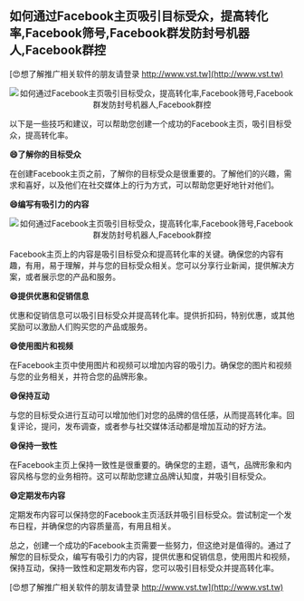 ## **如何通过Facebook主页吸引目标受众，提高转化率,Facebook筛号,Facebook群发防封号机器人,Facebook群控**

[😍想了解推广相关软件的朋友请登录 http://www.vst.tw](http://www.vst.tw)

 <center><img src="https://vst.tw/MP4/tuiguang/png/8.png" alt="如何通过Facebook主页吸引目标受众，提高转化率,Facebook筛号,Facebook群发防封号机器人,Facebook群控"></center>

以下是一些技巧和建议，可以帮助您创建一个成功的Facebook主页，吸引目标受众，提高转化率。

**😄了解你的目标受众**

在创建Facebook主页之前，了解你的目标受众是很重要的。了解他们的兴趣，需求和喜好，以及他们在社交媒体上的行为方式，可以帮助您更好地针对他们。

**😄编写有吸引力的内容**

 <center><img src="https://vst.tw/MP4/tuiguang/png/1.png" alt="如何通过Facebook主页吸引目标受众，提高转化率,Facebook筛号,Facebook群发防封号机器人,Facebook群控"></center>

Facebook主页上的内容是吸引目标受众和提高转化率的关键。确保您的内容有趣，有用，易于理解，并与您的目标受众相关。您可以分享行业新闻，提供解决方案，或者展示您的产品和服务。

**😄提供优惠和促销信息**

优惠和促销信息可以吸引目标受众并提高转化率。提供折扣码，特别优惠，或其他奖励可以激励人们购买您的产品或服务。

**😄使用图片和视频**

在Facebook主页中使用图片和视频可以增加内容的吸引力。确保您的图片和视频与您的业务相关，并符合您的品牌形象。

**😄保持互动**

与您的目标受众进行互动可以增加他们对您的品牌的信任感，从而提高转化率。回复评论，提问，发布调查，或者参与社交媒体活动都是增加互动的好方法。

**😄保持一致性**

在Facebook主页上保持一致性是很重要的。确保您的主题，语气，品牌形象和内容风格与您的业务相符。这可以帮助您建立品牌认知度，并吸引目标受众。

**😄定期发布内容**

定期发布内容可以保持您的Facebook主页活跃并吸引目标受众。尝试制定一个发布日程，并确保您的内容质量高，有用且相关。

总之，创建一个成功的Facebook主页需要一些努力，但这绝对是值得的。通过了解您的目标受众，编写有吸引力的内容，提供优惠和促销信息，使用图片和视频，保持互动，保持一致性和定期发布内容，您可以吸引目标受众并提高转化率。

[😍想了解推广相关软件的朋友请登录 http://www.vst.tw](http://www.vst.tw)



